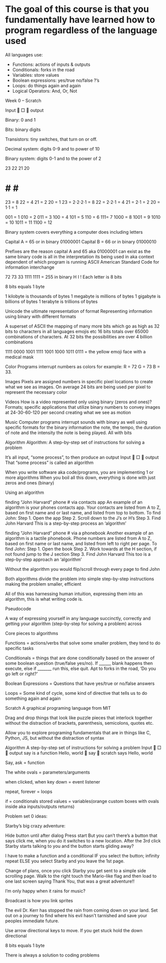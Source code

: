 # The goal of this course is that you fundamentally have learned how to program regardless of the language used

All languages use: 
 
* Functions: actions of inputs & outputs
* Conditionals: forks in the road
* Variables: store values
* Boolean expressions: yes/true no/false ?’s
* Loops: do things again and again
* Logical Operators: And, Or, Not  
 
Week 0 – Scratch

Input  □  output

Binary: 0 and 1

Bits: binary digits 

Transistors: tiny switches, that turn on or off.  

Decimal system: digits 0-9 and to power of 10

Binary system: digits 0-1 and to the power of 2

23   22   21   20
# # # #

  23 = 8                           22 = 4                   21 = 2                   20 = 1
23 = 2⋅2⋅2⋅1 = 8            22 = 2⋅2⋅1 = 4         21 = 2⋅1 = 2          20 = 1⋅1 = 1
 
001 = 1 
010 = 2
011 = 3
100 = 4
101 = 5
110 = 6
111= 7
1000 = 8
1001 = 9
1010 = 10
1011 = 11
1100 = 12 

Binary system covers everything a computer does including letters

Capital A = 65 or in binary 01000001
Capital B = 66 or in binary 01000010

Prefixes are the reason capital A and 65 aka 01000001 can exist as the same binary code is all in the interpretation its being used in aka context dependent of which program is running
ASCII American Standard Code for information interchange

72 73 33                                                                 1111 1111 = 255 in binary 
H   I    ! 
Each letter is 8 bits 

8 bits equals 1 byte

1 kilobyte is thousands of bytes
1 megabyte is millions of bytes
1 gigabyte is billions of bytes
1 terabyte is trillions of bytes

Unicode the ultimate representation of format
Representing information using binary with different formats

 A superset of ASCII the mapping of many more bits which go as high as 32 bits to characters in all languages emojis etc 16 bits totals over 65000 combinations of characters.
At 32 bits the possibilities are over 4 billion combinations 

1111 0000  1001 1111  1001 1000  1011 0111 = the yellow emoji face with a medical mask

Color
Programs interrupt numbers as colors for example: R = 72 G = 73 B = 33. 

Images
Pixels are assigned numbers in specific pixel locations to create what we see as images. On average 24 bits are being used per pixel to represent the necessary color

Videos
How is a video represented only using binary (zeros and ones)? Formats; specific applications that utilize binary numbers to convey images at 24-30-60-120 per second creating what we see as motion 

Music
Computer programs interrupt sounds with binary as well using specific formats for the binary information the note, the tempo, the duration of note and the intensity the note is being played. All with bits



Algorithm 
Algorithm: A step-by-step set of instructions for solving a problem

It’s all input, “some process”, to then produce an output
Input  □  output
That “some process” is called an algorithm

When you write software aka code/programs, you are implementing 1 or more algorithms
When you boil all this down, everything is done with just zeros and ones (binary)

Using an algorithm 

finding “John Harvard” phone # via contacts app
An example of an algorithm is your phones contacts app. Your contacts are listed from A to Z, based on first name and or last name, and listed from top to bottom. 
To find John: 
Step 1. Open the app
Step 2. Scroll down to the J’s or H’s
Step 3. Find John Harvard
This is a step-by-step process an ‘algorithm’


finding “John Harvard” phone # via a phonebook
Another example of an algorithm is a tactile phonebook. Phone numbers are listed from A to Z, based on first name or last name, and listed from left to right per page.
To find John:
Step 1. Open the book
Step 2. Work towards at the H section, if not found jump to the J section
Step 3. Find John Harvard 
This too is a step-by-step approach an ‘algorithm’

Without the algorithm you would flip/scroll through every page to find John

Both algorithms divide the problem into simple step-by-step instructions making the problem smaller, efficient

All of this was harnessing human intuition, expressing them into an algorithm, this is what writing code is.




Pseudocode

A way of expressing yourself in any language succinctly, correctly and getting your algorithm (step-by-step for solving a problem) across 

Core pieces to algorithms 

Functions = actions/verbs that solve some smaller problem, they tend to do specific tasks

Conditionals = things that are done conditionally based on the answer of some boolean question (true/false yes/no). If ______ blank happens then execute, else if _______ run this, else quit. Apt to forks in the road, ‘Do you go left or right?’

Boolean Expressions = Questions that have yes/true or no/false answers 

Loops = Some kind of cycle, some kind of directive that tells us to do something again and again


Scratch
A graphical programing language from MIT

Drag and drop things that look like puzzle pieces that interlock together without the distraction of brackets, parenthesis, semicolons, quotes etc.

Allow you to explore programing fundamentals that are in things like C, Python, JS, but without the distraction of syntax

Algorithm 
A step-by-step set of instructions for solving a problem
 Input  □  output
say is a function
Hello, world  say  scratch says Hello, world

Say, ask = function 

The white ovals = parameters/arguments

when clicked, when key down = event listener

repeat, forever = loops

if = conditionals 
stored values = variables(orange custom boxes with ovals inside aka inputs/outputs returns)


Problem set 0 ideas:

Starby’s big crazy adventure:

Hide button until after dialog 
Press start 
But you can’t 
there’s a button that says click me, when you do it switches to a new location. After the 3rd click Starby starts talking to you 
and the button starts gliding away? 


I have to make a function and a conditional 
IF you select the button; infinity repeat
ELSE you select Starby and you leave the 1st page.


Change of plans, once you click Starby you get sent to a simple side scrolling page. Walk to the right touch the Mario-like flag and then load to one last screen saying Thank You, that was a great adventure!!

I’m only happy when it rains for music?

Broadcast is how you link sprites 

The evil Dr. Kerr has stopped the rain from coming down on your land. Set out on a journey to find where his evil hasn't tarnished and save your peoples immediate future. 

Use arrow directional keys to move. If you get stuck hold the down directional



8 bits equals 1 byte

There is always a solution to coding problems
